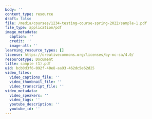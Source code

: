 ```yaml
---
body: ''
content_type: resource
draft: false
file: /media/courses/1234-testing-course-spring-2022/sample-1.pdf
file_type: application/pdf
image_metadata:
  caption: ''
  credit: ''
  image-alt: ''
learning_resource_types: []
license: https://creativecommons.org/licenses/by-nc-sa/4.0/
resourcetype: Document
title: sample (1).pdf
uid: bcb0d3f6-092f-40e8-aa93-462dc5e62d25
video_files:
  video_captions_file: ''
  video_thumbnail_file: ''
  video_transcript_file: ''
video_metadata:
  video_speakers: ''
  video_tags: ''
  youtube_description: ''
  youtube_id: ''
---
```

